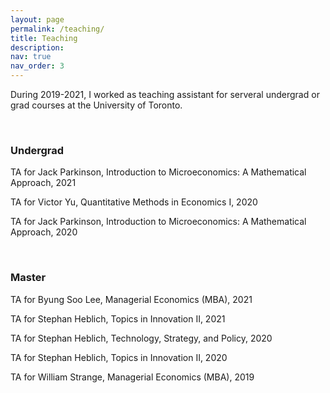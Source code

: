 ```yaml
---
layout: page
permalink: /teaching/
title: Teaching
description: 
nav: true
nav_order: 3
---
```


During 2019-2021, I worked as teaching assistant for serveral undergrad or grad courses at the University of Toronto.

<p>&nbsp;</p>

### Undergrad

TA for Jack Parkinson,  Introduction to Microeconomics: A Mathematical Approach, 2021

TA for Victor Yu,  Quantitative Methods in Economics I, 2020

TA for Jack Parkinson,  Introduction to Microeconomics: A Mathematical Approach, 2020

<p>&nbsp;</p>

### Master

TA for Byung Soo Lee, Managerial Economics (MBA), 2021

TA for Stephan Heblich,  Topics in Innovation II, 2021

TA for Stephan Heblich,  Technology, Strategy, and Policy, 2020

TA for Stephan Heblich,  Topics in Innovation II, 2020

TA for William Strange, Managerial Economics (MBA), 2019
